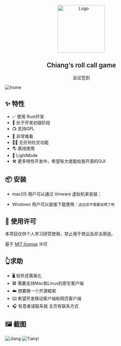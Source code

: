 <br />
<p align="center">
  <a  target="blank">
    <img src="images/logo.png" alt="Logo" width="156" height="156">
  </a>
  <h2 align="center" style="font-weight: 600">Chiang‘s roll call game</h2>
  <p align="center">
    会议签到
    <br />
  </p>
</p>

![home][c]

## ✨ 特性

- ✅ 使用 Rust开发
- 🔴 处于开发初级阶段
- 📺 支持GPL
- 📃 非常难看
- 🚫🤝 无任何社交功能
- 🌎️ 离线使用
- 🌚 LightMode
- 🛠 更多特性开发中，希望有大佬能给我开源的GUI

## 📦️ 安装


- macOS 用户可以通过 Vmware 虚拟机来安装：

- Windows 用户可以直接下载使用：`这应该不需要说明了吧`


## 📜 使用许可

本项目仅供个人学习研究使用，禁止用于商业及非法用途。

基于 [MIT license](https://opensource.org/licenses/MIT) 许可

## 👆求助 
- 🖥️ 软件还需美化
- 🟥 需要支持Mac和Linux的原生客户端
- ☁️  想要换一个开源框架
- ⌨️ 希望开发移动客户端和网页客户端
- 🎧 有意者请联系我 主页有联系方式



## 🖼️ 截图

![Jiang][a]
![Tianyi][b]



[a]: img/a.png
[b]: img/b.png
[c]: img/c.png
